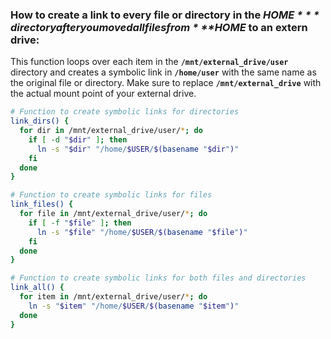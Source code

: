 ### How to create a link to every file or directory in the ***$HOME*** directory after you moved all files from ***$HOME*** to an extern drive:

This function loops over each item in the **`/mnt/external_drive/user`** directory and creates a symbolic link in **`/home/user`** with the same name as the original file or directory. Make sure to replace **`/mnt/external_drive`** with the actual mount point of your external drive.

```bash
# Function to create symbolic links for directories
link_dirs() {
  for dir in /mnt/external_drive/user/*; do
    if [ -d "$dir" ]; then
      ln -s "$dir" "/home/$USER/$(basename "$dir")"
    fi
  done
}

# Function to create symbolic links for files
link_files() {
  for file in /mnt/external_drive/user/*; do
    if [ -f "$file" ]; then
      ln -s "$file" "/home/$USER/$(basename "$file")"
    fi
  done
}

# Function to create symbolic links for both files and directories
link_all() {
  for item in /mnt/external_drive/user/*; do
    ln -s "$item" "/home/$USER/$(basename "$item")"
  done
}
```
